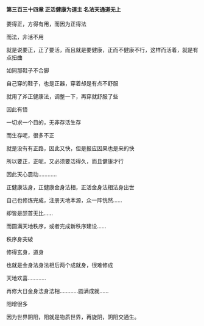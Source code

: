 #### 第三百三十四章 正活健康为道主 名法天通道无上

要得正，方得有用，而因为正得法

而法，非活不用

就是说要正，正了要活，而且就是要健康，正而不健康不行，这样而活着，就是有点扭曲

如同那鞋子不合脚

自己穿的鞋子，也是正器，穿着却是有点不舒服

就用了斧正健康法，调整一下，再穿就舒服了些

因此有悟

一切求一个目的，无非存活生存

而生存呢，很多不正

就是没有有正路，因此又快，但是报应因果也是来的快

所以要正，正呢，又必须要活得久，而且健康才行

因此天心震动…………

正健康法身，正健康金身法相，正活金身法相法身出世

自己也修炼完成，注册天地本源，众一阵恍然……

却皆是颔首无比……


而圆满天地秩序，或者完成新秩序建设……

秩序身突破

修得玄身，道身

也就是金身法身法相后两个成就身，很难修成

天地欢喜…………

再修大日金身法身法相…………圆满成就……

阳增很多

因为世界阴阳，阳就是物质世界，再旋阴，阴阳交通生。

